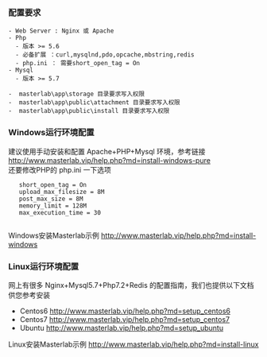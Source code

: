 

### 配置要求
```
- Web Server : Nginx 或 Apache
- Php
  - 版本 >= 5.6 
  - 必备扩展 ：curl,mysqlnd,pdo,opcache,mbstring,redis
  - php.ini ： 需要short_open_tag = On
- Mysql
  - 版本 >= 5.7

-  masterlab\app\storage 目录要求写入权限
-  masterlab\app\public\attachment 目录要求写入权限
-  masterlab\app\public\install 目录要求写入权限
```

### Windows运行环境配置
建议使用手动安装和配置 Apache+PHP+Mysql 环境，参考链接 http://www.masterlab.vip/help.php?md=install-windows-pure  
还要修改PHP的 php.ini 一下选项   
```
   short_open_tag = On
   upload_max_filesize = 8M
   post_max_size = 8M
   memory_limit = 128M
   max_execution_time = 30
 
```
Windows安装Masterlab示例 http://www.masterlab.vip/help.php?md=install-windows  

### Linux运行环境配置
 
   网上有很多 Nginx+Mysql5.7+Php7.2+Redis 的配置指南，我们也提供以下文档供您参考安装
 
   - Centos6 http://www.masterlab.vip/help.php?md=setup_centos6
   - Centos7 http://www.masterlab.vip/help.php?md=setup_centos7
   - Ubuntu http://www.masterlab.vip/help.php?md=setup_ubuntu
   
   Linux安装Masterlab示例 http://www.masterlab.vip/help.php?md=install-linux  

